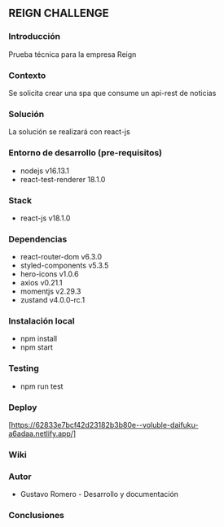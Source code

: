## REIGN CHALLENGE 


### Introducción

Prueba técnica para la empresa Reign

### Contexto 

Se solicita crear una spa que consume un api-rest de noticias 

### Solución

La solución se realizará con react-js

### Entorno de desarrollo (pre-requisitos)

- nodejs v16.13.1  
- react-test-renderer 18.1.0

### Stack

- react-js v18.1.0

### Dependencias

- react-router-dom v6.3.0
- styled-components v5.3.5
- hero-icons v1.0.6
- axios v0.21.1
- momentjs v2.29.3
- zustand v4.0.0-rc.1

### Instalación local

- npm install
- npm start

### Testing 

- npm run test

### Deploy

[https://62833e7bcf42d23182b3b80e--voluble-daifuku-a6adaa.netlify.app/]

### Wiki


### Autor

- Gustavo Romero - Desarrollo y documentación

### Conclusiones


